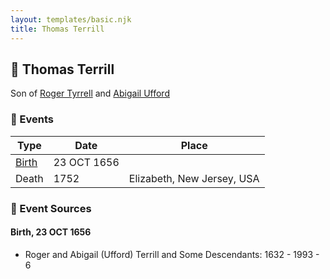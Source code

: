 ```yaml
---
layout: templates/basic.njk
title: Thomas Terrill
---
```

## 🔵 Thomas Terrill

Son of [Roger Tyrrell](/people/2/2108514) and [Abigail Ufford](/people/9/99473444)

### 📆 Events

Type | Date | Place
------ | ------ | ------
[Birth](#event-event-2) | 23 OCT 1656 |
Death | 1752 | Elizabeth, New Jersey, USA

### 📰 Event Sources

#### <a id="event-event-2"></a> Birth, 23 OCT 1656
* Roger and Abigail (Ufford) Terrill and Some Descendants: 1632 - 1993  - 6
